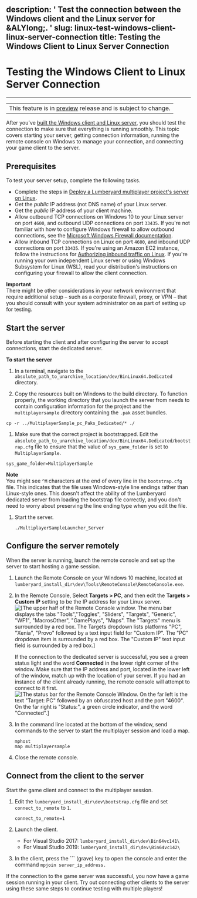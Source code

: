 description: ' Test the connection between the Windows client and the Linux server
  for &ALYlong;. '
slug: linux-test-windows-client-linux-server-connection
title: Testing the Windows Client to Linux Server Connection
---
# Testing the Windows Client to Linux Server Connection<a name="linux-test-windows-client-linux-server-connection"></a>


****  

|  | 
| --- |
| This feature is in [preview](https://docs.aws.amazon.com/lumberyard/latest/userguide/ly-glos-chap.html#preview) release and is subject to change\.  | 

After you've [built the Windows client and Linux server](linux-build-lumberyard-executable.md), you should test the connection to make sure that everything is running smoothly\. This topic covers starting your server, getting connection information, running the remote console on Windows to manage your connection, and connecting your game client to the server\. 

## Prerequisites<a name="linux-test-windows-client-linux-server-connection-prerequisites"></a>

To test your server setup, complete the following tasks\.
+ Complete the steps in [Deploy a Lumberyard multiplayer project's server on Linux](linux-build-lumberyard-executable.md)\.
+ Get the *public* IP address \(not DNS name\) of your Linux server\.
+ Get the *public* IP address of your client machine\.
+  Allow outbound TCP connections on Windows 10 to your Linux server on port `4600`, and outbound UDP connections on port `33435`\. If you're not familiar with how to configure Windows firewall to allow outbound connections, see the [Microsoft Windows Firewall documentation](https://docs.microsoft.com/en-us/windows/security/threat-protection/windows-firewall/create-an-outbound-program-or-service-rule)\. 
+  Allow inbound TCP connections on Linux on port `4600`, and inbound UDP connections on port `33435`\. If you're using an Amazon EC2 instance, follow the instructions for [Authorizing inbound traffic on Linux](https://docs.aws.amazon.com/AWSEC2/latest/UserGuide/authorizing-access-to-an-instance.html)\. If you're running your own independent Linux server or using Windows Subsystem for Linux \(WSL\), read your distribution's instructions on configuring your firewall to allow the client connection\. 

**Important**  
 There might be other considerations in your network environment that require additional setup – such as a corporate firewall, proxy, or VPN – that you should consult with your system administrator on as part of setting up for testing\. 

## Start the server<a name="linux-test-windows-client-linux-server-connection-start-server"></a>

Before starting the client and after configuring the server to accept connections, start the dedicated server\.

**To start the server**

1. In a terminal, navigate to the `absolute_path_to_unarchive_location/dev/BinLinux64.Dedicated` directory\.

1.  Copy the resources built on Windows to the build directory\. To function properly, the working directory that you launch the server from needs to contain configuration information for the project and the `multiplayersample` directory containing the `.pak` asset bundles\. 

   ```
   cp -r ../MultiplayerSample_pc_Paks_Dedicated/* ./
   ```

1.  Make sure that the correct project is bootstrapped\. Edit the `absolute_path_to_unarchive_location/dev/BinLinux64.Dedicated/bootstrap.cfg` file to ensure that the value of `sys_game_folder` is set to `MultiplayerSample`\. 

   ```
   sys_game_folder=MultiplayerSample
   ```
**Note**  
 You might see `^M` characters at the end of every line in the `bootstrap.cfg` file\. This indicates that the file uses Windows\-style line endings rather than Linux\-style ones\. This doesn't affect the ability of the Lumberyard dedicated server from loading the bootstrap file correctly, and you don't need to worry about preserving the line ending type when you edit the file\. 

1. Start the server\.

   ```
   ./MultiplayerSampleLauncher_Server
   ```

## Configure the server remotely<a name="linux-test-windows-client-linux-server-connection-remote-console"></a>

When the server is running, launch the remote console and set up the server to start hosting a game session\.

1. Launch the Remote Console on your Windows 10 machine, located at `lumberyard_install_dir\dev\Tools\RemoteConsole\RemoteConsole.exe`\.

1. In the Remote Console, Select **Targets > PC**, and then edit the **Targets > Custom IP** setting to be the IP address for your Linux server\.  
![\[The upper half of the Remote Console window. The menu bar displays the tabs "Tools","Toggles", "Sliders", "Targets", "Generic", "WF1", "MacrosOther", "GamePlays", "Maps". The "Targets" menu is surrounded by a red box. The Targets dropdown lists platforms "PC", "Xenia", "Provo" followed by a text input field for "Custom IP". The "PC" dropdown item is surrounded by a red box. The "Custom IP" text input field is surrounded by a red box.\]](/images/platforms/linux/remote-console-ipaddr.png)

    If the connection to the dedicated server is successful, you see a green status light and the word **Connected** in the lower right corner of the window\. Make sure that the IP address and port, located in the lower left of the window, match up with the location of your server\. If you had an instance of the client already running, the remote console will attempt to connect to it first\.   
![\[The status bar for the Remote Console Window. On the far left is the text "Target: PC" followed by an obfuscated host and the port "4600". On the far right is "Status:", a green circle indicator, and the word "Connected".\]](/images/platforms/linux/remote-console-connected.png)

1. In the command line located at the bottom of the window, send commands to the server to start the multiplayer session and load a map\.

   ```
   mphost
   map multiplayersample
   ```

1. Close the remote console\.

## Connect from the client to the server<a name="linux-test-windows-client-linux-server-connection-connect-client"></a>

Start the game client and connect to the multiplayer session\.

1. Edit the `lumberyard_install_dir\dev\bootstrap.cfg` file and set `connect_to_remote` to `1`\.

   ```
   connect_to_remote=1
   ```

1. Launch the client\.
   + For Visual Studio 2017: `lumberyard_install_dir\dev\Bin64vc141\`
   + For Visual Studio 2019: `lumberyard_install_dir\dev\Bin64vc142\`

1. In the client, press the ``` \(grave\) key to open the console and enter the command `mpjoin server_ip_address.`

 If the connection to the game server was successful, you now have a game session running in your client\. Try out connecting other clients to the server using these same steps to continue testing with multiple players\! 